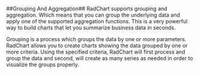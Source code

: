 ##Grouping And Aggregation##
RadChart supports grouping and aggregation. Which means that you can group the underlying data and apply one of the supported aggregation functions. This is a very powerful way to build charts that let you summarize business data in seconds.

Grouping is a process which groups the data by one or more parameters. RadChart allows you to create charts showing the data grouped by one or more criteria. Using the specified criteria, RadChart will first process and group the data and second, will create as many series as needed in order to visualize the groups properly.